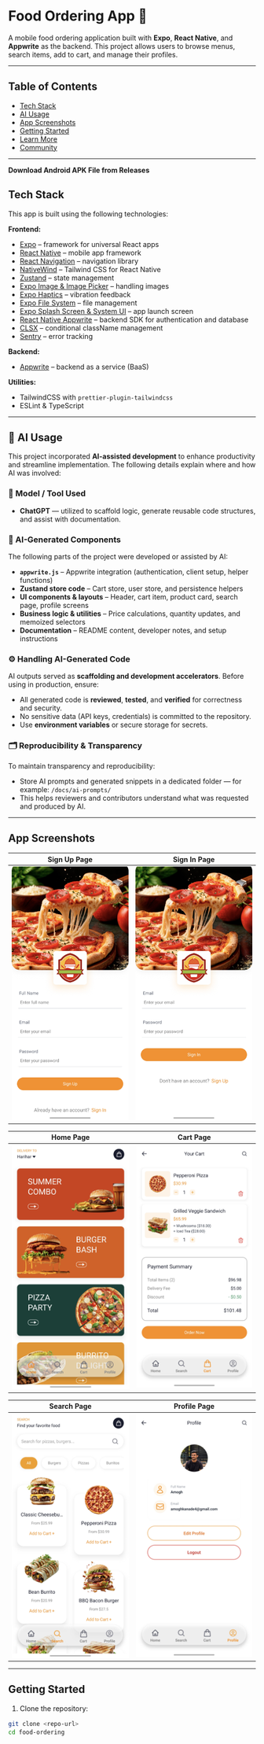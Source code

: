 # Food Ordering App 🍔

A mobile food ordering application built with **Expo**, **React Native**, and **Appwrite** as the backend. This project allows users to browse menus, search items, add to cart, and manage their profiles.

---

## Table of Contents

- [Tech Stack](#tech-stack)
- [AI Usage](#ai-usage)
- [App Screenshots](#screenshots)
- [Getting Started](#getting-started)
- [Learn More](#learn-more)
- [Community](#community)

---

**Download Android APK File from Releases**

## Tech Stack

This app is built using the following technologies:

**Frontend:**

- [Expo](https://expo.dev) – framework for universal React apps
- [React Native](https://reactnative.dev) – mobile app framework
- [React Navigation](https://reactnavigation.org) – navigation library
- [NativeWind](https://www.nativewind.dev/) – Tailwind CSS for React Native
- [Zustand](https://zustand-demo.pmnd.rs/) – state management
- [Expo Image & Image Picker](https://docs.expo.dev/versions/latest/sdk/image/) – handling images
- [Expo Haptics](https://docs.expo.dev/versions/latest/sdk/haptics/) – vibration feedback
- [Expo File System](https://docs.expo.dev/versions/latest/sdk/filesystem/) – file management
- [Expo Splash Screen & System UI](https://docs.expo.dev/) – app launch screen
- [React Native Appwrite](https://appwrite.io/docs) – backend SDK for authentication and database
- [CLSX](https://github.com/lukeed/clsx) – conditional className management
- [Sentry](https://sentry.io/) – error tracking

**Backend:**

- [Appwrite](https://appwrite.io) – backend as a service (BaaS)

**Utilities:**

- TailwindCSS with `prettier-plugin-tailwindcss`
- ESLint & TypeScript

---

## 🤖 AI Usage

This project incorporated **AI-assisted development** to enhance productivity and streamline implementation. The following details explain where and how AI was involved:

### 🔧 Model / Tool Used

- **ChatGPT** — utilized to scaffold logic, generate reusable code structures, and assist with documentation.

### 🧩 AI-Generated Components

The following parts of the project were developed or assisted by AI:

- **`appwrite.js`** – Appwrite integration (authentication, client setup, helper functions)
- **Zustand store code** – Cart store, user store, and persistence helpers
- **UI components & layouts** – Header, cart item, product card, search page, profile screens
- **Business logic & utilities** – Price calculations, quantity updates, and memoized selectors
- **Documentation** – README content, developer notes, and setup instructions

### ⚙️ Handling AI-Generated Code

AI outputs served as **scaffolding and development accelerators**. Before using in production, ensure:

- All generated code is **reviewed**, **tested**, and **verified** for correctness and security.
- No sensitive data (API keys, credentials) is committed to the repository.
- Use **environment variables** or secure storage for secrets.

### 🗂️ Reproducibility & Transparency

To maintain transparency and reproducibility:

- Store AI prompts and generated snippets in a dedicated folder — for example: `/docs/ai-prompts/`
- This helps reviewers and contributors understand what was requested and produced by AI.

---

## App Screenshots

| Sign Up Page                 | Sign In Page                 |
| ---------------------------- | ---------------------------- |
| ![Home](./output/signup.jpg) | ![Cart](./output/signin.jpg) |

| Home Page                  | Cart Page                  |
| -------------------------- | -------------------------- |
| ![Home](./output/home.jpg) | ![Cart](./output/cart.jpg) |

| Search Page                    | Profile Page                     |
| ------------------------------ | -------------------------------- |
| ![Search](./output/search.jpg) | ![Profile](./output/profile.jpg) |

---

## Getting Started

1. Clone the repository:

```bash
git clone <repo-url>
cd food-ordering
```
